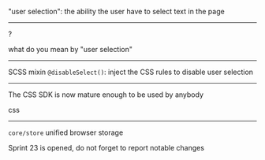 <!---
channel: frontendchanges
release: 'Sprint 24'
permissions:
    - public
contributors:
    - 'Bertrand Chevrier'
    - 'Dieter Raber'
    - 'Jean-Sébastien Conan'
--->

"user selection": the ability the user have to select text in the page

---

?

what do you mean by "user selection"

---

SCSS mixin `@disableSelect()`: inject the CSS rules to disable user selection

---

The CSS SDK is now mature enough to be used by anybody

css

---

`core/store` unified browser storage

Sprint 23 is opened, do not forget to report notable changes